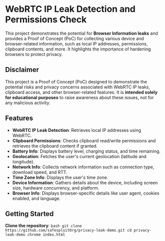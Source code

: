 # WebRTC IP Leak Detection and Permissions Check

This project demonstrates the potential for **Browser Information leaks** and provides a Proof of Concept (PoC) for collecting various device and browser-related information, such as local IP addresses, permissions, clipboard contents, and more. It highlights the importance of hardening browsers to protect privacy.

## Disclaimer

This project is a Proof of Concept (PoC) designed to demonstrate the potential risks and privacy concerns associated with WebRTC IP leaks, clipboard access, and other browser-related features. It is **intended solely for educational purposes** to raise awareness about these issues, not for any malicious activity.


## Features

- **WebRTC IP Leak Detection**: Retrieves local IP addresses using WebRTC.
- **Clipboard Permissions**: Checks clipboard read/write permissions and retrieves the clipboard content if granted.
- **Battery Info**: Displays battery level, charging status, and time remaining.
- **Geolocation**: Fetches the user's current geolocation (latitude and longitude).
- **Network Info**: Collects network information such as connection type, download speed, and RTT.
- **Time Zone Info**: Displays the user's time zone.
- **Device Information**: Gathers details about the device, including screen size, hardware concurrency, and platform.
- **Browser Info**: Displays browser-specific details like user agent, cookies enabled, and language.

## Getting Started

**Clone the repository**:
    ```bash
    git clone https://github.com/safesploitOrg/privacy-leak-demo.git
    cd privacy-leak-demo
    chrome index.html
    ```

